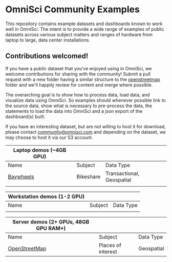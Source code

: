 # OmniSci Community Examples

This repository contains example datasets and dashboards known to work well in OmniSci. The intent is to provide a wide range of examples of public datasets across various subject matters and ranges of hardware from laptop to large, data center installations.

## Contributions welcomed!

If you have a public dataset that you've enjoyed using in OmniSci, we welcome contributions for sharing with the community! Submit a pull request with a new folder having a similar structure to the [openstreetmap](https://github.com/omnisci/community_datasets/tree/master/openstreetmap) folder and we'll happily review for content and merge where possible.

The overarching goal is to show how to process data, load data, and visualize data using OmniSci. So examples should whenever possible link to the source data, show what is necessary to pre-process the data, the statements to load the data into OmniSci and a json export of the dashboard(s) built.

If you have an interesting dataset, but are not willing to host it for download, please contact community@omnisci.com and depending on the dataset, we may choose to host it via our S3 account.

|Laptop demos (~4GB GPU)|          |                         |
|-----------------------|----------|-------------------------|
|Name                   | Subject  |Data Type                |
|[Baywheels](https://github.com/omnisci/community_datasets/tree/master/baywheels)|Bikeshare |Transactional, Geospatial|
|                       |          |                         |

|Workstation demos (1-2 GPU)|          |                         |
|---------------------------|----------|-------------------------|
|Name                       | Subject  |Data Type                |
|                           |          |                         |

|Server demos (2+ GPUs, 48GB GPU RAM+) |          |                         |   
|--------------------------------------|----------|-------------------------|
|Name                                  | Subject  |Data Type                |
|[OpenStreetMap](https://github.com/omnisci/community_datasets/tree/master/openstreetmap)|Places of interest|Geospatial          |
